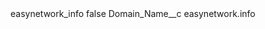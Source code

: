 <?xml version="1.0" encoding="UTF-8"?>
<CustomMetadata xmlns="http://soap.sforce.com/2006/04/metadata" xmlns:xsi="http://www.w3.org/2001/XMLSchema-instance" xmlns:xsd="http://www.w3.org/2001/XMLSchema">
    <label>easynetwork_info</label>
    <protected>false</protected>
    <values>
        <field>Domain_Name__c</field>
        <value xsi:type="xsd:string">easynetwork.info</value>
    </values>
</CustomMetadata>
